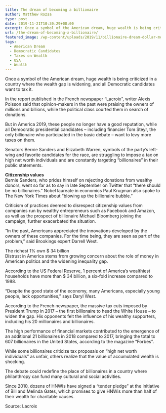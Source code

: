 ```yaml
---
title: The dream of becoming a billionaire
author: Matthew Rozsa
type: post
date: 2019-11-21T10:30:29+00:00
excerpt: Once a symbol of the American dream, huge wealth is being criticized in a country where the wealth gap is widening, and all Democratic candidates want to tax it.
url: /the-dream-of-becoming-a-billionaire/
featured_image: /wp-content/uploads/2019/11/billionaire-dream-dollar-money.jpg
tags:
  - American Dream
  - Democratic Candidates
  - Taxes on Wealth
  - USA
  - Wealth
---
```


Once a symbol of the American dream, huge wealth is being criticized in a country where the wealth gap is widening, and all Democratic candidates want to tax it.

In the report published in the French newspaper &#8220;Lacroix&#8221;, writer Alexis Poisson said that opinion-makers in the past were praising the owners of millions and billions, while the political class courted them in search of donations.

But in America 2019, these people no longer have a good reputation, while all Democratic presidential candidates &#8211; including financier Tom Steyr, the only billionaire who participated in the basic debate &#8211; want to levy more taxes on them.

Senators Bernie Sanders and Elizabeth Warren, symbols of the party&#8217;s left-wing and favorite candidates for the race, are struggling to impose a tax on high net worth individuals and are constantly targeting &#8220;billionaires&#8221; in their public statements.

**Citizenship values**  
Bernie Sanders, who prides himself on rejecting donations from wealthy donors, went so far as to say in late September on Twitter that &#8220;there should be no billionaires.&#8221; Nobel laureate in economics Paul Krugman also spoke to The New York Times about &#8220;blowing up the billionaire bubble.&#8221;

Criticism of practices deemed to disrespect citizenship values ​​from companies run by wealthy entrepreneurs such as Facebook and Amazon, as well as the prospect of billionaire Michael Bloomberg joining the campaign, further exacerbated the situation.

&#8220;In the past, Americans appreciated the innovations developed by the owners of these companies. For the time being, they are seen as part of the problem,&#8221; said Brookings expert Darrell West.

The richest 1% own \$ 34 billion  
Distrust in America stems from growing concern about the role of money in American politics and the widening inequality gap.

According to the US Federal Reserve, 1 percent of America&#8217;s wealthiest households have more than \$ 34 billion, a six-fold increase compared to 1988.

&#8220;Despite the good state of the economy, many Americans, especially young people, lack opportunities,&#8221; says Daryl West.

According to the French newspaper, the massive tax cuts imposed by President Trump in 2017 &#8211; the first billionaire to head the White House &#8211; to widen the gap. His opponents felt the influence of his wealthy supporters, including his 20 millionaires and billionaires.

The high performance of financial markets contributed to the emergence of an additional 21 billionaires in 2018 compared to 2017, bringing the total to 607 billionaires in the United States, according to the magazine &#8220;Forbes&#8221;.

While some billionaires criticize tax proposals on &#8220;high net worth individuals&#8221; as unfair, others realize that the value of accumulated wealth is shocking.

The debate could redefine the place of billionaires in a country where philanthropy can fund many cultural and social activities.

Since 2010, dozens of HNWIs have signed a &#8220;tender pledge&#8221; at the initiative of Bill and Melinda Gates, which promises to give HNWIs more than half of their wealth for charitable causes.

Source: Lacroix
